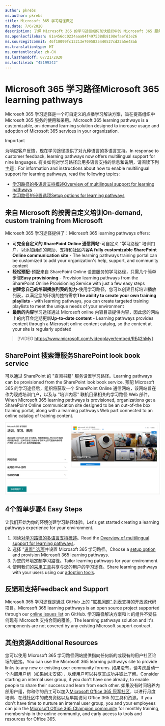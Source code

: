 ```yaml
---
author: pkrebs
ms.author: pkrebs
title: Microsoft 365 学习路径概述
ms.date: 7/6/2020
description: 了解 Microsoft 365 的学习途径如何加快组织中的 Microsoft 365 服务的使用和采用。 学习途径包括自定义 SharePoint Online web 部件和可轻松预配到 Microsoft 365 租户的新式 SharePoint Online 通信培训网站。
ms.openlocfilehash: 81a456dc0234aaa84f497538db8198efaefd3e26
ms.sourcegitcommit: 46f10099fc13213e7095825440527cd22a5e48ab
ms.translationtype: MT
ms.contentlocale: zh-CN
ms.lasthandoff: 07/21/2020
ms.locfileid: "45199342"
---
```

# <a name="microsoft-365-learning-pathways"></a><span data-ttu-id="ee9ce-104">Microsoft 365 学习路径</span><span class="sxs-lookup"><span data-stu-id="ee9ce-104">Microsoft 365 learning pathways</span></span> 
<span data-ttu-id="ee9ce-105">Microsoft 365 学习途径是一个可自定义的点播学习解决方案，旨在提高组织中 Microsoft 365 服务的使用和采用。</span><span class="sxs-lookup"><span data-stu-id="ee9ce-105">Microsoft 365 learning pathways is a customizable, on-demand learning solution designed to increase usage and adoption of Microsoft 365 services in your organization.</span></span>    

> [!IMPORTANT]
> <span data-ttu-id="ee9ce-106">为响应客户反馈，现在学习途径提供了对九种语言的多语言支持。</span><span class="sxs-lookup"><span data-stu-id="ee9ce-106">In response to customer feedback, learning pathways now offers multilingual support for nine languages.</span></span> <span data-ttu-id="ee9ce-107">有关如何对学习路径启用多语言支持的信息和说明，请阅读下列主题：</span><span class="sxs-lookup"><span data-stu-id="ee9ce-107">For information and instructions about how to enable multilingual support for learning pathways, read the following topics:</span></span> 
>- [<span data-ttu-id="ee9ce-108">学习路径的多语言支持概述</span><span class="sxs-lookup"><span data-stu-id="ee9ce-108">Overview of multilingual support for learning pathways</span></span>](custom_overview_ml.md) 
>- [<span data-ttu-id="ee9ce-109">学习路径的设置选项</span><span class="sxs-lookup"><span data-stu-id="ee9ce-109">Setup options for learning pathways</span></span>](custom_setupoptions.md)  

## <a name="on-demand-custom-training-from-microsoft"></a><span data-ttu-id="ee9ce-110">来自 Microsoft 的按需自定义培训</span><span class="sxs-lookup"><span data-stu-id="ee9ce-110">On-demand, custom training from Microsoft</span></span>

<span data-ttu-id="ee9ce-111">Microsoft 365 学习途径提供了：</span><span class="sxs-lookup"><span data-stu-id="ee9ce-111">Microsoft 365 learning pathways offers:</span></span>

- <span data-ttu-id="ee9ce-112">可**完全自定义的 SharePoint Online 通信网站**-可自定义 "学习路径" 培训门户，以添加组织的帮助、支持和社区内容</span><span class="sxs-lookup"><span data-stu-id="ee9ce-112">**A fully customizable SharePoint Online communication site** - The learning pathways training portal can be customized to add your organization's help, support, and community content</span></span>
- <span data-ttu-id="ee9ce-113">**轻松预配**-预配来自 SharePoint Online 设置服务的学习路径，只需几个简单步骤</span><span class="sxs-lookup"><span data-stu-id="ee9ce-113">**Easy provisioning** - Provision learning pathways from the SharePoint Online Provisioning Service with just a few easy steps</span></span>
- <span data-ttu-id="ee9ce-114">**创建您自己的培训播放列表的能力**-使用学习路径，您可以创建目标培训播放列表，以满足您的环境的独特需求</span><span class="sxs-lookup"><span data-stu-id="ee9ce-114">**The ability to create your own training playlists** - with learning pathways, you can create targeted training playlists to meet the unique needs of your environment</span></span>
- <span data-ttu-id="ee9ce-115">**最新的内容**学习途径通过 Microsoft online 内容目录提供内容，因此您的网站上的内容会定期更新</span><span class="sxs-lookup"><span data-stu-id="ee9ce-115">**Up-to-date content** - Learning pathways provides content through a Microsoft online content catalog, so the content at your site is regularly updated</span></span>

> [!VIDEO https://www.microsoft.com/videoplayer/embed/RE42hMy]

## <a name="sharepoint-look-book-service"></a><span data-ttu-id="ee9ce-116">SharePoint 搜索簿服务</span><span class="sxs-lookup"><span data-stu-id="ee9ce-116">SharePoint look book service</span></span>
<span data-ttu-id="ee9ce-117">可以通过 SharePoint 的 "查阅书籍" 服务设置学习路径。</span><span class="sxs-lookup"><span data-stu-id="ee9ce-117">Learning pathways can be provisioned from the SharePoint look book service.</span></span> <span data-ttu-id="ee9ce-118">预配 Microsoft 365 的学习途径后，组织将获取一个 SharePoint Online 通信网站，该网站旨在作为现成培训门户，以及与 "培训内容" 联机目录相关的学习路径 Web 部件。</span><span class="sxs-lookup"><span data-stu-id="ee9ce-118">When Microsoft 365 learning pathways is provisioned, organizations get a SharePoint Online communication site designed to be an out-of-the box training portal, along with a learning pathways Web part connected to an online catalog of training content.</span></span> 

![cg-provision.png](media/cg-provision.png)

## <a name="4-easy-steps"></a><span data-ttu-id="ee9ce-120">4个简单步骤</span><span class="sxs-lookup"><span data-stu-id="ee9ce-120">4 Easy Steps</span></span>
<span data-ttu-id="ee9ce-121">让我们开始为你的环境创建学习路径体验。</span><span class="sxs-lookup"><span data-stu-id="ee9ce-121">Let's get started creating a learning pathways experience for your environment.</span></span>
1. <span data-ttu-id="ee9ce-122">阅读[对学习路径的多语言支持概述](custom_overview_ml.md)。</span><span class="sxs-lookup"><span data-stu-id="ee9ce-122">Read the [Overview of multilingual support for learning pathways](custom_overview_ml.md).</span></span> 
2. <span data-ttu-id="ee9ce-123">选择 "[设置" 选项](custom_setupoptions.md)并设置 Microsoft 365 学习路径。</span><span class="sxs-lookup"><span data-stu-id="ee9ce-123">Choose a [setup option](custom_setupoptions.md) and provision Microsoft 365 learning pathways.</span></span>  
3. <span data-ttu-id="ee9ce-124">为您的环境定制学习路径。</span><span class="sxs-lookup"><span data-stu-id="ee9ce-124">Tailor learning pathways for your environment.</span></span>
4. <span data-ttu-id="ee9ce-125">使用我们的[采用工具](driveadoption.md)共享与您的用户的学习途径。</span><span class="sxs-lookup"><span data-stu-id="ee9ce-125">Share learning pathways with your users using our [adoption tools](driveadoption.md).</span></span>

## <a name="feedback-and-support"></a><span data-ttu-id="ee9ce-126">反馈和支持</span><span class="sxs-lookup"><span data-stu-id="ee9ce-126">Feedback and Support</span></span>

<span data-ttu-id="ee9ce-127">Microsoft 365 学习途径是通过 GitHub 上的 "[联机问题" 列表](https://aka.ms/CustomLearningHelp)支持的开放源代码项目。</span><span class="sxs-lookup"><span data-stu-id="ee9ce-127">Microsoft 365 learning pathways is an open source project supported through our [online issues list](https://aka.ms/CustomLearningHelp) on GitHub.</span></span> <span data-ttu-id="ee9ce-128">学习路径解决方案和 it 的组件不受任何现有 Microsoft 支持合同的覆盖。</span><span class="sxs-lookup"><span data-stu-id="ee9ce-128">The learning pathways solution and it's components are not covered by any existing Microsoft support contract.</span></span>  

## <a name="additional-resources"></a><span data-ttu-id="ee9ce-129">其他资源</span><span class="sxs-lookup"><span data-stu-id="ee9ce-129">Additional Resources</span></span>
<span data-ttu-id="ee9ce-130">您可以使用 Microsoft 365 学习路径网站提供指向任何新的或现有的用户社区论坛的链接。</span><span class="sxs-lookup"><span data-stu-id="ee9ce-130">You can use the Microsoft 365 learning pathways site to provide links to any new or existing user community forums.</span></span> <span data-ttu-id="ee9ce-131">如果没有，请考虑启动一个内部用户组（如果尚未安装），以使用户可以共享其成功并彼此了解。</span><span class="sxs-lookup"><span data-stu-id="ee9ce-131">Consider starting an internal user group, if you don't have one already, to enable people to share their success and learn from each other.</span></span>  <span data-ttu-id="ee9ce-132">如果没有时间培养内部用户组，你和你的员工可以加入[Microsoft Office 365 冠军社区](https://aka.ms/O365Champions)，以进行月度培训、在线社区中的成员资格以及早期访问 Office 365 的工具和资源。</span><span class="sxs-lookup"><span data-stu-id="ee9ce-132">If you don't have time to nurture an internal user group, you and your employees can join the [Microsoft Office 365 Champion community](https://aka.ms/O365Champions) for monthly training, membership in the online community, and early access to tools and resources for Office 365.</span></span>